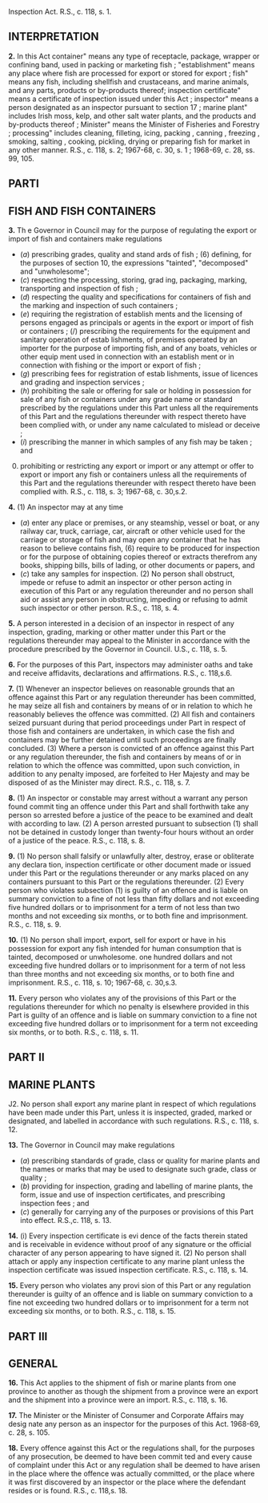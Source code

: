 Inspection Act. R.S., c. 118, s. 1.

## INTERPRETATION

**2.** In this Act
container" means any type of receptacle,
package, wrapper or confining band, used
in packing or marketing fish ;
"establishment" means any place where fish
are processed for export or stored for export ;
fish" means any fish, including shellfish and
crustaceans, and marine animals, and any
parts, products or by-products thereof;
inspection certificate" means a certificate of
inspection issued under this Act ;
inspector" means a person designated as an
inspector pursuant to section 17 ;
marine plant" includes Irish moss, kelp, and
other salt water plants, and the products
and by-products thereof ;
Minister" means the Minister of Fisheries
and Forestry ;
processing" includes cleaning, filleting, icing,
packing , canning , freezing , smoking, salting ,
cooking, pickling, drying or preparing fish
for market in any other manner. R.S., c.
118, s. 2; 1967-68, c. 30, s. 1 ; 1968-69, c. 28,
ss. 99, 105.

## PARTI

## FISH AND FISH CONTAINERS

**3.** Th e Governor in Council may for the
purpose of regulating the export or import of
fish and containers make regulations
  * (_a_) prescribing grades, quality and stand
ards of fish ;
(6) defining, for the purposes of section 10,
the expressions "tainted", "decomposed"
and "unwholesome";
  * (_c_) respecting the processing, storing, grad
ing, packaging, marking, transporting and
inspection of fish ;
  * (_d_) respecting the quality and specifications
for containers of fish and the marking and
inspection of such containers ;
  * (_e_) requiring the registration of establish
ments and the licensing of persons engaged
as principals or agents in the export or
import of fish or containers ;
(/) prescribing the requirements for the
equipment and sanitary operation of estab
lishments, of premises operated by an
importer for the purpose of importing fish,
and of any boats, vehicles or other equip
ment used in connection with an establish
ment or in connection with fishing or the
import or export of fish ;
  * (_g_) prescribing fees for registration of estab
lishments, issue of licences and grading and
inspection services ;
  * (_h_) prohibiting the sale or offering for sale
or holding in possession for sale of any fish
or containers under any grade name or
standard prescribed by the regulations
under this Part unless all the requirements
of this Part and the regulations thereunder
with respect thereto have been complied
with, or under any name calculated to
mislead or deceive ;
  * (_i_) prescribing the manner in which samples
of any fish may be taken ; and
0) prohibiting or restricting any export or
import or any attempt or offer to export or
import any fish or containers unless all the
requirements of this Part and the regulations
thereunder with respect thereto have been
complied with. R.S., c. 118, s. 3; 1967-68, c.
30,s.2.

**4.** (1) An inspector may at any time
  * (_a_) enter any place or premises, or any
steamship, vessel or boat, or any railway
car, truck, carriage, car, aircraft or other
vehicle used for the carriage or storage of
fish and may open any container that he
has reason to believe contains fish,
(6) require to be produced for inspection or
for the purpose of obtaining copies thereof
or extracts therefrom any books, shipping
bills, bills of lading, or other documents or
papers, and
  * (_c_) take any samples for inspection.
(2) No person shall obstruct, impede or
refuse to admit an inspector or other person
acting in execution of this Part or any
regulation thereunder and no person shall aid
or assist any person in obstructing, impeding
or refusing to admit such inspector or other
person. R.S., c. 118, s. 4.

**5.** A person interested in a decision of an
inspector in respect of any inspection, grading,
marking or other matter under this Part or
the regulations thereunder may appeal to the
Minister in accordance with the procedure
prescribed by the Governor in Council. U.S.,
c. 118, s. 5.

**6.** For the purposes of this Part, inspectors
may administer oaths and take and receive
affidavits, declarations and affirmations. R.S.,
c. 118,s.6.

**7.** (1) Whenever an inspector believes on
reasonable grounds that an offence against
this Part or any regulation thereunder has
been committed, he may seize all fish and
containers by means of or in relation to which
he reasonably believes the offence was
committed.
(2) All fish and containers seized pursuant
during that period proceedings under
Part in respect of those fish and containers
are undertaken, in which case the fish and
containers may be further detained until such
proceedings are finally concluded.
(3) Where a person is convicted of an
offence against this Part or any regulation
thereunder, the fish and containers by means
of or in relation to which the offence was
committed, upon such conviction, in addition
to any penalty imposed, are forfeited to Her
Majesty and may be disposed of as the
Minister may direct. R.S., c. 118, s. 7.

**8.** (1) An inspector or constable may arrest
without a warrant any person found commit
ting an offence under this Part and shall
forthwith take any person so arrested before
a justice of the peace to be examined and
dealt with according to law.
(2) A person arrested pursuant to subsection
(1) shall not be detained in custody longer
than twenty-four hours without an order of a
justice of the peace. R.S., c. 118, s. 8.

**9.** (1) No person shall falsify or unlawfully
alter, destroy, erase or obliterate any declara
tion, inspection certificate or other document
made or issued under this Part or the
regulations thereunder or any marks placed
on any containers pursuant to this Part or the
regulations thereunder.
(2) Every person who violates subsection (1)
is guilty of an offence and is liable on
summary conviction to a fine of not less than
fifty dollars and not exceeding five hundred
dollars or to imprisonment for a term of not
less than two months and not exceeding six
months, or to both fine and imprisonment.
R.S., c. 118, s. 9.

**10.** (1) No person shall import, export, sell
for export or have in his possession for export
any fish intended for human consumption
that is tainted, decomposed or unwholesome.
one hundred dollars and not exceeding five
hundred dollars or to imprisonment for a term
of not less than three months and not
exceeding six months, or to both fine and
imprisonment. R.S., c. 118, s. 10; 1967-68, c.
30,s.3.

**11.** Every person who violates any of the
provisions of this Part or the regulations
thereunder for which no penalty is elsewhere
provided in this Part is guilty of an offence
and is liable on summary conviction to a fine
not exceeding five hundred dollars or to
imprisonment for a term not exceeding six
months, or to both. R.S., c. 118, s. 11.

## PART II

## MARINE PLANTS
J2. No person shall export any marine
plant in respect of which regulations have
been made under this Part, unless it is
inspected, graded, marked or designated, and
labelled in accordance with such regulations.
R.S., c. 118, s. 12.

**13.** The Governor in Council may make
regulations
  * (_a_) prescribing standards of grade, class or
quality for marine plants and the names or
marks that may be used to designate such
grade, class or quality ;
  * (_b_) providing for inspection, grading and
labelling of marine plants, the form, issue
and use of inspection certificates, and
prescribing inspection fees ; and
  * (_c_) generally for carrying any of the
purposes or provisions of this Part into
effect. R.S.,c. 118, s. 13.

**14.** (i) Every inspection certificate is evi
dence of the facts therein stated and is
receivable in evidence without proof of any
signature or the official character of any
person appearing to have signed it.
(2) No person shall attach or apply any
inspection certificate to any marine plant
unless the inspection certificate was issued
inspection certificate. R.S., c. 118, s. 14.

**15.** Every person who violates any provi
sion of this Part or any regulation thereunder
is guilty of an offence and is liable on
summary conviction to a fine not exceeding
two hundred dollars or to imprisonment for a
term not exceeding six months, or to both.
R.S., c. 118, s. 15.

## PART III

## GENERAL

**16.** This Act applies to the shipment of
fish or marine plants from one province to
another as though the shipment from a
province were an export and the shipment
into a province were an import. R.S., c. 118,
s. 16.

**17.** The Minister or the Minister of
Consumer and Corporate Affairs may desig
nate any person as an inspector for the
purposes of this Act. 1968-69, c. 28, s. 105.

**18.** Every offence against this Act or the
regulations shall, for the purposes of any
prosecution, be deemed to have been commit
ted and every cause of complaint under this
Act or any regulation shall be deemed to have
arisen in the place where the offence was
actually committed, or the place where it was
first discovered by an inspector or the place
where the defendant resides or is found. R.S.,
c. 118,s. 18.
